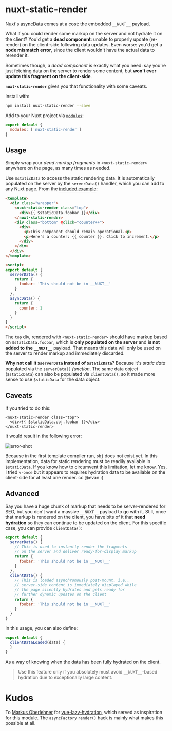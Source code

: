 # nuxt-static-render

Nuxt's [asyncData][api] comes at a cost: the embedded `__NUXT__` payload. 

What if you could render some markup on the server and not hydrate it on the
client? You'd get a **dead component**: unable to properly update (re-render)
on the client-side following data updates. Even worse: you'd get a **node 
mismatch error**, since the client wouldn't have the actual data to rerender it.

Sometimes though, a _dead component_ is exactly what you need: say you're just
fetching data on the server to render some content, but **won't ever update
this fragment on the client-side**. 

**`nuxt-static-render`** gives you that functionality with some caveats.

[api]: https://nuxtjs.org/api/

Install with:

```sh
npm install nuxt-static-render --save
```

Add to your Nuxt project via [`modules`][modules]:

[modules]: https://nuxtjs.org/guide/modules/

```js
export default {
  modules: ['nuxt-static-render']
}
```

## Usage

Simply wrap your _dead markup fragments_ in `<nuxt-static-render>` anywhere
on the page, as many times as needed.

Use `$staticData` to access the static rendering data. It is automatically
populated on the server by the `serverData()` handler, which you can add to 
any Nuxt page. From the [included example][example]:

[example]: https://github.com/galvez/nuxt-static-render/blob/master/example/pages/index.vue

```html
<template>
  <div class="wrapper">
    <nuxt-static-render class="top">
      <div>{{ $staticData.foobar }}</div>
    </nuxt-static-render>
    <div class="bottom" @click="counter++">
      <div>
        <p>This component should remain operational.<p>
        <p>Here's a counter: {{ counter }}. Click to increment.</p>
      </div>
    </div>
  </div>
</template>

<script>
export default {
  serverData() {
    return {
      foobar: 'This should not be in __NUXT__'
    }
  },
  asyncData() {
    return {
      counter: 1
    }
  }
}
</script>
```

The `top` div, rendered with `<nuxt-static-render>` should have markup based
on `$staticData.foobar`, which is **only populated on the server** and **is not 
added to the `__NUXT__`** payload. That means this data will only be used on the 
server to render markup and immediately discarded.

**Why not call it `$serverData` instead of `$staticData`**? Because it's _static data_ populated via the `serverData()` _function_. The same data object (`$staticData`) can also be populated via `clientData()`, so it made more sense to use `$staticData` for the data object.

## Caveats

If you tried to do this:

```
<nuxt-static-render class="top">
  <div>{{ $staticData.obj.foobar }}</div>
</nuxt-static-render>
```

It would result in the following error:

![error-shot](https://user-images.githubusercontent.com/12291/61574783-9dc30500-aa9a-11e9-846d-fb82207f6a93.png)

Because in the first template compiler run, `obj` does not exist yet. In this implementation, data for static rendering must be readily available in `$staticData`. If you know how to circumvent this limitation, let me know. Yes, I tried `v-once` but it appears to requires hydration data to be available on the client-side for at least one render. cc @evan :)

## Advanced

Say you have a huge chunk of markup that needs to be server-rendered for SEO,
but you don't want a massive `__NUXT__` payload to go with it. Still, once that
markup is rendered on the client, you have bits of it that **need hydration** 
so they can continue to be updated on the client. For this specific case, you 
can provide `clientData()`:

```js
export default {
  serverData() {
    // This is used to instantly render the fragments
    // on the server and deliver ready-for-display markup
    return {
      foobar: 'This should not be in __NUXT__'
    }
  },
  clientData() {
    // This is loaded asynchronously post-mount, i.e.,
    // server-side content is immediately displayed while
    // the page silently hydrates and gets ready for 
    // further dynamic updates on the client
    return {
      foobar: 'This should not be in __NUXT__'
    }
  }
}
```

In this usage, you can also define:

```js
export default {
  clientDataLoaded(data) {
  }
}
```

As a way of knowing when the data has been fully hydrated on the client.

> Use this feature only if you absolutely must avoid `__NUXT__`-based hydration 
> due to exceptionally large content.

# Kudos

To [Markus Oberlehner][markus] for [vue-lazy-hydration][vlh], which served
as inspiration for this module. The `asyncFactory` `render()` hack is mainly
what makes this possible at all.

[markus]: https://github.com/maoberlehner
[vlh]: https://github.com/maoberlehner/vue-lazy-hydration/
